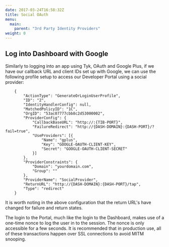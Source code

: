 ```yaml
---
date: 2017-03-24T16:58:32Z
title: Social OAuth
menu:
  main:
    parent: "3rd Party Identity Providers"
weight: 0 
---
```


## Log into Dashboard with Google

Similarly to logging into an app using Tyk, OAuth and Google Plus, if we have our callback URL and client IDs set up with Google, we can use the following profile setup to access our Developer Portal using a social provider:

```
    {
        "ActionType": "GenerateOrLoginUserProfile",
        "ID": "2",
        "IdentityHandlerConfig": null,
        "MatchedPolicyID": "1C",
        "OrgID": "53ac07777cbb8c2d53000002",
        "ProviderConfig": {
            "CallbackBaseURL": "http://:{TIB-PORT}",
            "FailureRedirect": "http://{DASH-DOMAIN}:{DASH-PORT}/?fail=true",
            "UseProviders": [{
                "Name": "gplus",
                "Key": "GOOGLE-OAUTH-CLIENT-KEY",
                "Secret": "GOOGLE-OAUTH-CLIENT-SECRET"
            }]
        },
        "ProviderConstraints": {
            "Domain": "yourdomain.com",
            "Group": ""
        },
        "ProviderName": "SocialProvider",
        "ReturnURL": "http://{DASH-DOMAIN}:{DASH-PORT}/tap",
        "Type": "redirect"
    }
```
    

It is worth noting in the above configuration that the return URL's have changed for failure and return states.

The login to the Portal, much like the login to the Dashboard, makes use of a one-time nonce to log the user in to the session. The nonce is only accessible for a few seconds. It is recommended that in production use, all of these transactions happen over SSL connections to avoid MITM snooping.